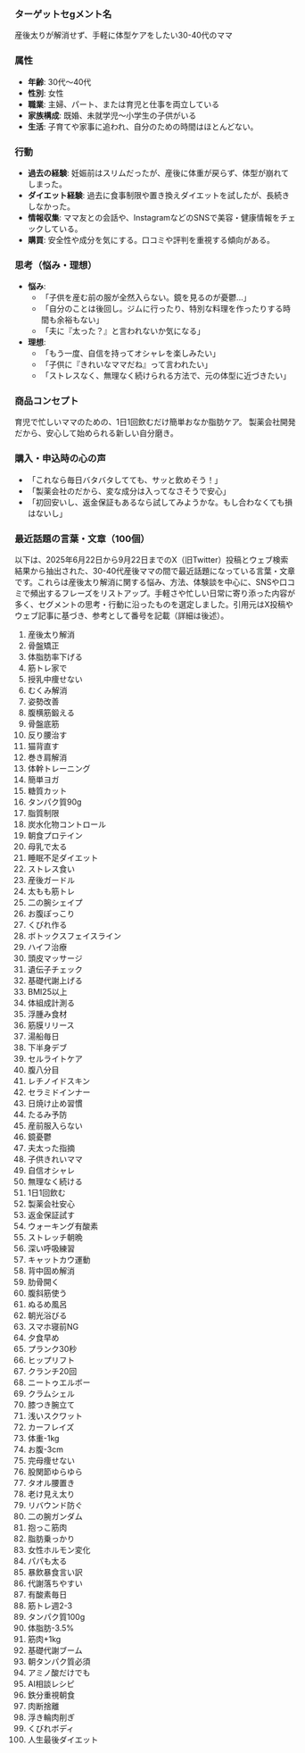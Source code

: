 ### ターゲットセgメント名
産後太りが解消せず、手軽に体型ケアをしたい30-40代のママ

### 属性
- **年齢**: 30代～40代
- **性別**: 女性
- **職業**: 主婦、パート、または育児と仕事を両立している
- **家族構成**: 既婚、未就学児～小学生の子供がいる
- **生活**: 子育てや家事に追われ、自分のための時間はほとんどない。

### 行動
- **過去の経験**: 妊娠前はスリムだったが、産後に体重が戻らず、体型が崩れてしまった。
- **ダイエット経験**: 過去に食事制限や置き換えダイエットを試したが、長続きしなかった。
- **情報収集**: ママ友との会話や、InstagramなどのSNSで美容・健康情報をチェックしている。
- **購買**: 安全性や成分を気にする。口コミや評判を重視する傾向がある。

### 思考（悩み・理想）
- **悩み**:
    - 「子供を産む前の服が全然入らない。鏡を見るのが憂鬱...」
    - 「自分のことは後回し。ジムに行ったり、特別な料理を作ったりする時間も余裕もない」
    - 「夫に『太った？』と言われないか気になる」
- **理想**:
    - 「もう一度、自信を持ってオシャレを楽しみたい」
    - 「子供に『きれいなママだね』って言われたい」
    - 「ストレスなく、無理なく続けられる方法で、元の体型に近づきたい」

### 商品コンセプト
育児で忙しいママのための、1日1回飲むだけ簡単おなか脂肪ケア。
製薬会社開発だから、安心して始められる新しい自分磨き。

### 購入・申込時の心の声
- 「これなら毎日バタバタしてても、サッと飲めそう！」
- 「製薬会社のだから、変な成分は入ってなさそうで安心」
- 「初回安いし、返金保証もあるなら試してみようかな。もし合わなくても損はないし」


### 最近話題の言葉・文章（100個）
以下は、2025年6月22日から9月22日までのX（旧Twitter）投稿とウェブ検索結果から抽出された、30-40代産後ママの間で最近話題になっている言葉・文章です。これらは産後太り解消に関する悩み、方法、体験談を中心に、SNSや口コミで頻出するフレーズをリストアップ。手軽さや忙しい日常に寄り添った内容が多く、セグメントの思考・行動に沿ったものを選定しました。引用元はX投稿やウェブ記事に基づき、参考として番号を記載（詳細は後述）。

1. 産後太り解消  
2. 骨盤矯正  
3. 体脂肪率下げる  
4. 筋トレ家で  
5. 授乳中痩せない  
6. むくみ解消  
7. 姿勢改善  
8. 腹横筋鍛える  
9. 骨盤底筋  
10. 反り腰治す  
11. 猫背直す  
12. 巻き肩解消  
13. 体幹トレーニング  
14. 簡単ヨガ  
15. 糖質カット  
16. タンパク質90g  
17. 脂質制限  
18. 炭水化物コントロール  
19. 朝食プロテイン  
20. 母乳で太る  
21. 睡眠不足ダイエット  
22. ストレス食い  
23. 産後ガードル  
24. 太もも筋トレ  
25. 二の腕シェイプ  
26. お腹ぽっこり  
27. くびれ作る  
28. ボトックスフェイスライン  
29. ハイフ治療  
30. 頭皮マッサージ  
31. 遺伝子チェック  
32. 基礎代謝上げる  
33. BMI25以上  
34. 体組成計測る  
35. 浮腫み食材  
36. 筋膜リリース  
37. 湯船毎日  
38. 下半身デブ  
39. セルライトケア  
40. 腹八分目  
41. レチノイドスキン  
42. セラミドインナー  
43. 日焼け止め習慣  
44. たるみ予防  
45. 産前服入らない  
46. 鏡憂鬱  
47. 夫太った指摘  
48. 子供きれいママ  
49. 自信オシャレ  
50. 無理なく続ける  
51. 1日1回飲む  
52. 製薬会社安心  
53. 返金保証試す  
54. ウォーキング有酸素  
55. ストレッチ朝晩  
56. 深い呼吸練習  
57. キャットカウ運動  
58. 背中固め解消  
59. 肋骨開く  
60. 腹斜筋使う  
61. ぬるめ風呂  
62. 朝光浴びる  
63. スマホ寝前NG  
64. 夕食早め  
65. プランク30秒  
66. ヒップリフト  
67. クランチ20回  
68. ニートゥエルボー  
69. クラムシェル  
70. 膝つき腕立て  
71. 浅いスクワット  
72. カーフレイズ  
73. 体重-1kg  
74. お腹-3cm  
75. 完母痩せない  
76. 股関節ゆらゆら  
77. タオル腰置き  
78. 老け見え太り  
79. リバウンド防ぐ  
80. 二の腕ガンダム  
81. 抱っこ筋肉  
82. 脂肪乗っかり  
83. 女性ホルモン変化  
84. パパも太る  
85. 暴飲暴食言い訳  
86. 代謝落ちやすい  
87. 有酸素毎日  
88. 筋トレ週2-3  
89. タンパク質100g  
90. 体脂肪-3.5%  
91. 筋肉+1kg  
92. 基礎代謝ブーム  
93. 朝タンパク質必須  
94. アミノ酸だけでも  
95. AI相談レシピ  
96. 鉄分重視朝食  
97. 肉断捨離  
98. 浮き輪肉削ぎ  
99. くびれボディ  
100. 人生最後ダイエット  
